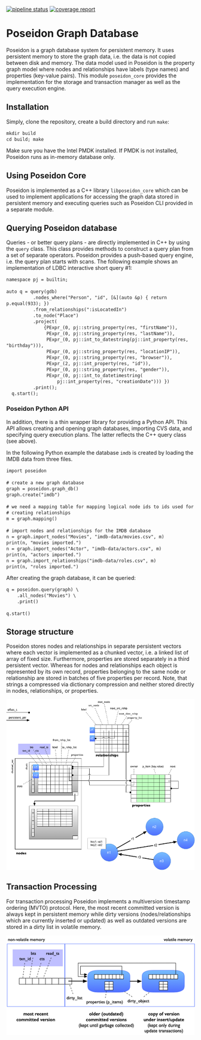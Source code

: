 [![pipeline status](https://dbgit.prakinf.tu-ilmenau.de/code/poseidon_core/badges/master/pipeline.svg)](https://dbgit.prakinf.tu-ilmenau.de/code/poseidon_core/commits/master)
[![coverage report](https://dbgit.prakinf.tu-ilmenau.de/code/poseidon_core/badges/master/coverage.svg?job=coverage)](https://dbgit.prakinf.tu-ilmenau.de/code/poseidon_core/commits/master)


# Poseidon Graph Database 

Poseidon is a graph database system for persistent memory. It uses persistent memory to store the graph data, i.e. the data is not copied between disk and memory. The data model used in Poseidon is the property graph model where nodes and relationships have labels (type names) and properties (key-value pairs). This module `poseidon_core` provides the implementation for the storage and transaction manager as well as the query execution engine.

  
## Installation

Simply, clone the repository, create a build directory and run `make`:

```
mkdir build
cd build; make
```

Make sure you have the Intel PMDK installed. If PMDK is not installed, Poseidon runs as in-memory database only.

## Using Poseidon Core

Poseidon is implemented as a C++ library `libposeidon_core` which can be used to implement applications for accessing the graph data stored in persistent memory and executing queries such as Poseidon CLI provided in a separate module. 

## Querying Poseidon database

Queries - or better query plans - are directly implemented in C++ by using the `query` class. This class provides methods to construct a query plan from a set of separate operators. Poseidon provides a push-based query engine, i.e. the query plan starts with scans. The following example shows an implementation of LDBC interactive short query #1:

```
namespace pj = builtin;

auto q = query(gdb)
          .nodes_where("Person", "id", [&](auto &p) { return p.equal(933); })
          .from_relationships(":isLocatedIn")
          .to_node("Place")
          .project(
              {PExpr_(0, pj::string_property(res, "firstName")),
               PExpr_(0, pj::string_property(res, "lastName")),
               PExpr_(0, pj::int_to_datestring(pj::int_property(res, "birthday"))),
               PExpr_(0, pj::string_property(res, "locationIP")),
               PExpr_(0, pj::string_property(res, "browser")),
               PExpr_(2, pj::int_property(res, "id")),
               PExpr_(0, pj::string_property(res, "gender")),
               PExpr_(0, pj::int_to_datetimestring(
                   pj::int_property(res, "creationDate"))) })
          .print();
  q.start();
```

### Poseidon Python API

In addition, there is a thin wrapper library for providing a Python API. This API allows creating and opening graph databases, importing CVS data, and specifying query execution plans. The latter reflects the C++ query class (see above).

In the following Python example the database `imdb` is created by loading the IMDB data from three files.

```
import poseidon

# create a new graph database
graph = poseidon.graph_db()
graph.create("imdb")

# we need a mapping table for mapping logical node ids to ids used for 
# creating relationships
m = graph.mapping() 

# import nodes and relationships for the IMDB database
n = graph.import_nodes("Movies", "imdb-data/movies.csv", m)
print(n, "movies imported.")
n = graph.import_nodes("Actor", "imdb-data/actors.csv", m)
print(n, "actors imported.")
n = graph.import_relationships("imdb-data/roles.csv", m)
print(n, "roles imported.")
```

After creating the graph database, it can be queried:

```
q = poseidon.query(graph) \
    .all_nodes("Movies") \
    .print()

q.start()
```

## Storage structure

Poseidon stores nodes and relationships in separate persistent vectors where each vector is implemented as a chunked vector, i.e. a linked list of array of fixed size. Furthermore, properties are stored separately in a third persistent vector. Whereas for nodes and relationships each object is represented by its own record, properties belonging to the same node or relationship are stored in batches of five properties per record. Note, that strings a compressed via dictionary compression and neither stored directly in nodes, relationships, or properties.

![Storage structure](docs/poseidon.png)

## Transaction Processing

For transaction processing Poseidon implements a multiversion timestamp ordering (MVTO) protocol. Here, the most recent committed version is always kept in persistent memory while dirty versions (nodes/relationships which are currently inserted or updated) as well as outdated versions are stored in a dirty list in volatile memory.

![MVTO data structures](docs/mvto.png)

